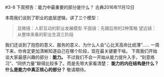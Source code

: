 #3-6 下周预告：能力中最重要的部分是什么？
古典2016年11月12日

本周我们谈到了职业的底层逻辑，讲了三个模型：

>显微镜：人职互动的职业发展模型
平面镜：先跟后带的2种策略
望远镜：从整体来看的职业生涯三阶段

我们还谈到了抱怨的意义、服务的意义、为什么人会“心比天高命比纸薄”……
一周下来，你肯定更加清晰知道自己在哪个阶段，现在最关键要干啥。
下周我们开始谈大家最感兴趣的部分：**能力。**
不过我们不会一开始从能力提升入手，“刻意练习”、“同侪力量”聊得比较多了。而是先带大家看清楚：
**能力的内在结构是什么？什么是能力中真正核心的部分？**
敬请期待。